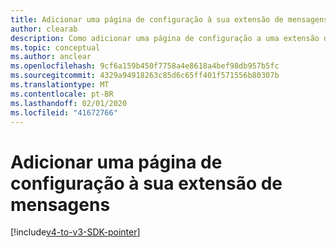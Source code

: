 ```yaml
---
title: Adicionar uma página de configuração à sua extensão de mensagens
author: clearab
description: Como adicionar uma página de configuração a uma extensão de mensagens
ms.topic: conceptual
ms.author: anclear
ms.openlocfilehash: 9cf6a159b450f7758a4e8618a4bef98db957b5fc
ms.sourcegitcommit: 4329a94918263c85d6c65ff401f571556b80307b
ms.translationtype: MT
ms.contentlocale: pt-BR
ms.lasthandoff: 02/01/2020
ms.locfileid: "41672766"
---
```

# <a name="add-a-configuration-page-to-your-messaging-extension"></a>Adicionar uma página de configuração à sua extensão de mensagens

[!include[v4-to-v3-SDK-pointer](~/includes/v4-to-v3-pointer-me.md)]